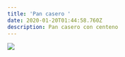 ```yaml
---
title: 'Pan casero '
date: 2020-01-20T01:44:58.760Z
description: Pan casero con centeno
---
```





![](/img/lasagna.jpg)
